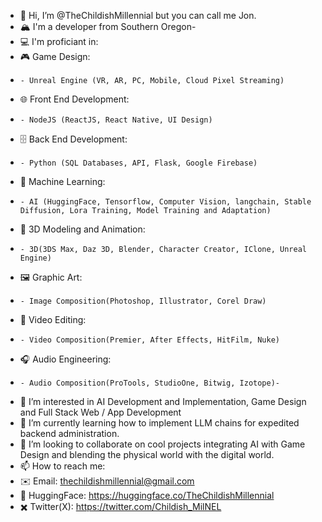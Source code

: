 - 👋 Hi, I’m @TheChildishMillennial but you can call me Jon.
- 🏔️ I'm a developer from Southern Oregon- 
- 💻 I'm proficiant in:
-   🎮 Game Design:
-     - Unreal Engine (VR, AR, PC, Mobile, Cloud Pixel Streaming)
-   🌐 Front End Development:
-     - NodeJS (ReactJS, React Native, UI Design)
-   🗄️ Back End Development:
-     - Python (SQL Databases, API, Flask, Google Firebase)
-   🤖 Machine Learning:
-     - AI (HuggingFace, Tensorflow, Computer Vision, langchain, Stable Diffusion, Lora Training, Model Training and Adaptation)
-   🦿 3D Modeling and Animation:
-     - 3D(3DS Max, Daz 3D, Blender, Character Creator, IClone, Unreal Engine)
-   🖼️ Graphic Art:
-     - Image Composition(Photoshop, Illustrator, Corel Draw)
-   🎥 Video Editing:
-     - Video Composition(Premier, After Effects, HitFilm, Nuke)
-   🎧 Audio Engineering:
-     - Audio Composition(ProTools, StudioOne, Bitwig, Izotope)- 
- 👀 I’m interested in AI Development and Implementation, Game Design and Full Stack Web / App Development
- 🌱 I’m currently learning how to implement LLM chains for expedited backend administration.
- 💞️ I’m looking to collaborate on cool projects integrating AI with Game Design and blending the physical world with the digital world. 
- 📫 How to reach me:
-   ✉️ Email: thechildishmillennial@gmail.com
-   🤗 HuggingFace: https://huggingface.co/TheChildishMillennial
-   ✖️ Twitter(X): https://twitter.com/Childish_MilNEL

<!---
TheChildishMillennial/TheChildishMillennial is a ✨ special ✨ repository because its `README.md` (this file) appears on your GitHub profile.
You can click the Preview link to take a look at your changes.
--->
